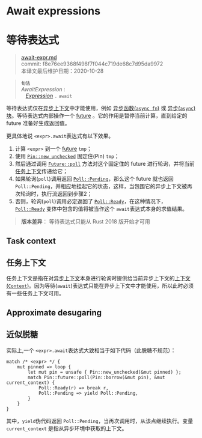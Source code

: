 # Await expressions
# 等待表达式

>[await-expr.md](https://github.com/rust-lang/reference/blob/master/src/expressions/await-expr.md)\
>commit: f8e76ee9368f498f7f044c719de68c7d95da9972 \
>本译文最后维护日期：2020-10-28

> **<sup>句法</sup>**\
> _AwaitExpression_ :\
> &nbsp;&nbsp; [_Expression_] `.` `await`

等待表达式仅在[异步上下文][async context]中才能使用，例如 [异步函数(`async fn`)][`async fn`] 或 [异步(`async`)块][`async` block]。等待表达式内部操作一个 [future] 。它的作用是暂停当前计算，直到给定的 future 准备好生成返回值。

更具体地说 `<expr>.await`表达式有以下效果。

1. 计算 `<expr>` 到一个 [future] `tmp`；
2. 使用 [`Pin::new_unchecked`] 固定住(Pin) `tmp`；
3. 然后通过调用 [`Future::poll`] 方法对这个固定住的 future 进行轮询，并将当前[任务上下文](#task-context)传递给它；
4. 如果轮询(`poll`)调用返回 [`Poll::Pending`]，那么这个 future 就也返回 `Poll::Pending`，并相应地挂起它的状态，这样，当包围它的异步上下文被再次轮询时，执行流返回到步骤2；
5. 否则，轮询(`poll`)调用必定返回了 [`Poll::Ready`]，在这种情况下，[`Poll::Ready`] 变体中包含的值将被当作这个 `await`表达式本身的求值结果。

[`async fn`]: https://doc.rust-lang.org/items/functions.md#async-functions
[`async` block]: block-expr.md#async-blocks
[future]: https://doc.rust-lang.org/std/future/trait.Future.html
[_Expression_]: https://doc.rust-lang.org/expressions.md
[`Future::poll`]: https://doc.rust-lang.org/std/future/trait.Future.html#tymethod.poll
[`Context`]: https://doc.rust-lang.org/std/task/struct.Context.html
[`Pin::new_unchecked`]: https://doc.rust-lang.org/std/pin/struct.Pin.html#method.new_unchecked
[`Poll::Pending`]: https://doc.rust-lang.org/std/task/enum.Poll.html#variant.Pending
[`Poll::Ready`]: https://doc.rust-lang.org/std/task/enum.Poll.html#variant.Ready

> **版本差异**： 等待表达式只能从 Rust 2018 版开始才可用

## Task context
## 任务上下文

任务上下文是指在对[异步上下文][async context]本身进行轮询时提供给当前异步上下文的[上下文(`Context`)][`Context`]。因为等待(`await`)表达式只能在异步上下文中才能使用，所以此时必须有一些任务上下文可用。

[`Context`]: https://doc.rust-lang.org/std/task/struct.Context.html
[async context]: https://doc.rust-lang.org/expressions/block-expr.md#async-context

## Approximate desugaring
## 近似脱糖

实际上,一个 `<expr>.await`表达式大致相当于如下代码（此脱糖不规范）：

<!-- ignore: example expansion -->
```rust,ignore
match /* <expr> */ {
    mut pinned => loop {
        let mut pin = unsafe { Pin::new_unchecked(&mut pinned) };
        match Pin::future::poll(Pin::borrow(&mut pin), &mut current_context) {
            Poll::Ready(r) => break r,
            Poll::Pending => yield Poll::Pending,
        }
    }
}
```

其中，`yield`伪代码返回 `Poll::Pending`，当再次调用时，从该点继续执行。变量 `current_context` 是指从异步环境中获取的上下文。

<!-- 2020-11-3 -->
<!-- checked -->
